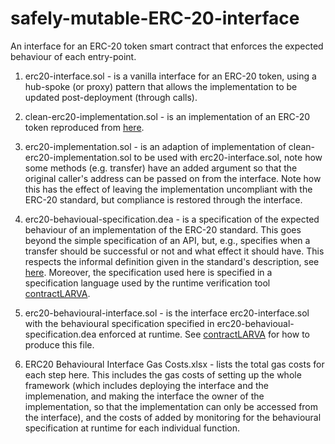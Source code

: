 # safely-mutable-ERC-20-interface
An interface for an ERC-20 token smart contract that enforces the expected behaviour of each entry-point.

1. erc20-interface.sol - is a vanilla interface for an ERC-20 token, using a hub-spoke (or proxy) pattern that allows the implementation to be updated post-deployment (through calls).

2. clean-erc20-implementation.sol - is an implementation of an ERC-20 token reproduced from [here](https://theethereum.wiki/w/index.php/ERC20_Token_Standard). 

3. erc20-implementation.sol - is an adaption of implementation of clean-erc20-implementation.sol to be used with erc20-interface.sol, note how some methods (e.g. transfer) have an added argument so that the original caller's address can be passed on from the interface. Note how this has the effect of leaving the implementation uncompliant with the ERC-20 standard, but compliance is restored through the interface. 

4. erc20-behavioual-specification.dea - is a specification of the expected behaviour of an implementation of the ERC-20 standard. This goes beyond the simple specification of an API, but, e.g., specifies when a transfer should be successful or not and what effect it should have. This respects the informal definition given in the standard's description, see [here](https://theethereum.wiki/w/index.php/ERC20_Token_Standard). Moreover, the specification used here is specified in a specification language used by the runtime verification tool [contractLARVA](https://github.com/gordonpace/contractLarva).

5. erc20-behavioural-interface.sol - is the interface erc20-interface.sol with the behavioural specification specified in erc20-behavioual-specification.dea enforced at runtime. See [contractLARVA](https://github.com/gordonpace/contractLarva) for how to produce this file.

6. ERC20 Behavioural Interface Gas Costs.xlsx - lists the total gas costs for each step here. This includes the gas costs of setting up the whole framework (which includes deploying the interface and the implemenation, and making the interface the owner of the implementation, so that the implementation can only be accessed from the interface), and the costs of added by monitoring for the behavioural specification at runtime for each individual function.
